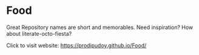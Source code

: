 # Food
Great Repository names are short and memorables. Need inspiration? How about literate-octo-fiesta?

Click to visit website: https://prodipudoy.github.io/Food/
